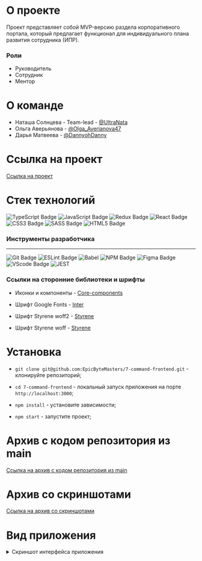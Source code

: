 # О проекте

Проект представляет собой MVP-версию раздела корпоративного портала, который предлагает функционал для индивидуального плана развития сотрудника (ИПР).

### Роли

- Руководитель
- Сотрудник
- Ментор

# О команде

- Наташа Солнцева - Team-lead - [@UltraNata](https://t.me/UltraNata)
- Ольга Аверьянова - [@Olga_Averianova47](https://t.me/Olga_Averianova47)
- Дарья Матвеева - [@DannyohDanny](https://t.me/DannyohDanny)

# Ссылка на проект

[Ссылка на проект](https://main--resonant-cactus-89987a.netlify.app/)

# Стек технологий

<div> 
 <img src="https://img.shields.io/badge/TypeScript-%23404d59.svg?style=for-the-badge&logo=typescript&logoColor=blue" alt="TypeScript Badge" />
<img src="https://img.shields.io/badge/javascript-%23404d59.svg?style=for-the-badge&logo=javascript&logoColor=%23F7DF1E" alt="JavaScript Badge" />
<img src="https://img.shields.io/badge/Redux-%23404d59.svg?style=for-the-badge&logo=Redux&logoColor=violet" alt="Redux Badge" /> 
<img src="https://img.shields.io/badge/react-%23404d59.svg?style=for-the-badge&logo=react&logoColor=%2361DAFB" alt="React Badge" />
<img src="https://img.shields.io/badge/css3-%23404d59.svg?style=for-the-badge&logo=css3&logoColor=lightblue" alt="CSS3 Badge" />
<img src="https://img.shields.io/badge/SASS-%23404d59.svg?style=for-the-badge&logo=SASS&logoColor=hotpink" alt="SASS Badge" />
<img src="https://img.shields.io/badge/html5-%23404d59.svg?style=for-the-badge&logo=html5&logoColor=orange" alt="HTML5 Badge" />

 </div>

### Инструменты разработчика

---

<div id="general" style="display: inline">
  <img src="https://img.shields.io/badge/git-%23404d59.svg?style=for-the-badge&logo=git&logoColor=red" alt="Git Badge" />
  <img src="https://img.shields.io/badge/ESLint-%23404d59?style=for-the-badge&logo=eslint&logoColor=violet" alt="ESLint Badge" />
  <img src="https://img.shields.io/badge/babel-%23404d59?style=for-the-badge&logo=vscode&logoColor=white" alt="Babel" />
  <img src="https://img.shields.io/badge/NPM-%23404d59?style=for-the-badge&logo=npm&logoColor=red" alt="NPM Badge" />
  <img src="https://img.shields.io/badge/figma-%23404d59.svg?style=for-the-badge&logo=figma&logoColor=purple" alt="Figma Badge" />
  <img src="https://img.shields.io/badge/vscode-%23404d59?style=for-the-badge&logo=vscode&logoColor=white" alt="VScode Badge" />
    <img src="https://img.shields.io/badge/jest-%23404d59?style=for-the-badge&logo=vscode&logoColor=white" alt="JEST" />

### Ссылки на сторонние библиотеки и шрифты

- Иконки и компоненты - [Core-components](https://core-ds.github.io/core-components/master/?path=/docs/guidelines-accessibility-forms--docs)

- Шрифт Google Fonts - [Inter](https://fonts.google.com/specimen/Inter)
- Шрифт Styrene woff2 - [Styrene](https://alfabank.servicecdn.ru/media/fonts/styrene-ui/styrene-ui_regular.woff2)
- Шрифт Styrene woff - [Styrene](https://alfabank.servicecdn.ru/media/fonts/styrene-ui/styrene-ui_regular.woff)

# Установка

- `git clone git@github.com:EpicByteMasters/7-command-frontend.git` - клонируйте репозиторий;

- `cd 7-command-frontend` - локальный запуск приложения на порте `http://localhost:3000`;

- `npm install` - yстановите зависимости;

- `npm start` - запустите проект;

# Архив с кодом репозитория из main

[Ссылка на архив с кодом репозитория из main ]((https://disk.yandex.com/d/piisShH2oeiotQ))

# Архив со скриншотами

[Ссылка на архив со скриншотами](https://disk.yandex.com/d/4WJ7-AvosFhitQ)

# Вид приложения

<details><summary> Скриншот интерфейса приложения</summary>

[![photo-2024-02-05-04-27-16.jpg](https://i.postimg.cc/kGn3GPP2/photo-2024-02-05-04-27-16.jpg)](https://postimg.cc/XGDD1hJW)

</details>
